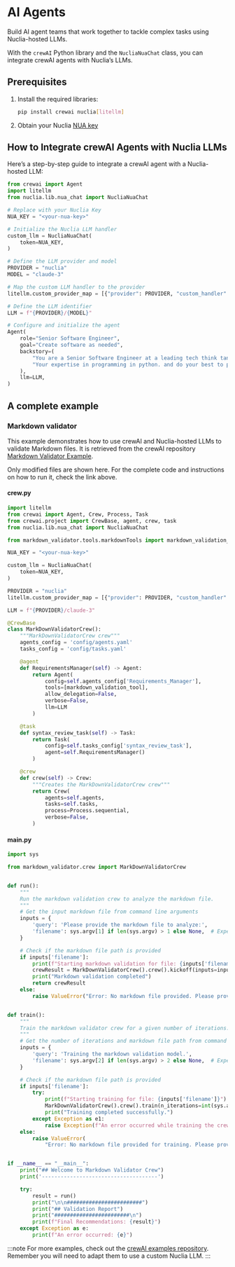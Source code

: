 # AI Agents

Build AI agent teams that work together to tackle complex tasks using Nuclia-hosted LLMs.

With the `crewAI` Python library and the `NucliaNuaChat` class, you can integrate crewAI agents with Nuclia’s LLMs.

## Prerequisites

1. Install the required libraries:
   ```bash
   pip install crewai nuclia[litellm]
   ```

2. Obtain your Nuclia [NUA key](https://docs.nuclia.dev/docs/management/authentication#generate-nua-key)

## How to Integrate crewAI Agents with Nuclia LLMs

Here’s a step-by-step guide to integrate a crewAI agent with a Nuclia-hosted LLM:

```python
from crewai import Agent
import litellm
from nuclia.lib.nua_chat import NucliaNuaChat

# Replace with your Nuclia Key
NUA_KEY = "<your-nua-key>"

# Initialize the Nuclia LLM handler
custom_llm = NucliaNuaChat(
    token=NUA_KEY,
)

# Define the LLM provider and model
PROVIDER = "nuclia"
MODEL = "claude-3"

# Map the custom LLM handler to the provider
litellm.custom_provider_map = [{"provider": PROVIDER, "custom_handler": custom_llm}]

# Define the LLM identifier
LLM = f"{PROVIDER}/{MODEL}"

# Configure and initialize the agent
Agent(
    role="Senior Software Engineer",
    goal="Create software as needed",
    backstory=(
        "You are a Senior Software Engineer at a leading tech think tank."
        "Your expertise in programming in python. and do your best to produce perfect code"
    ),
    llm=LLM,
)
```

## A complete example

### Markdown validator

This example demonstrates how to use crewAI and Nuclia-hosted LLMs to validate Markdown files. It is retrieved from the crewAI repository [Markdown Validator Example](https://github.com/crewAIInc/crewAI-examples/tree/main/markdown_validator).

Only modified files are shown here. For the complete code and instructions on how to run it, check the link above.

#### crew.py

```python
import litellm
from crewai import Agent, Crew, Process, Task
from crewai.project import CrewBase, agent, crew, task
from nuclia.lib.nua_chat import NucliaNuaChat

from markdown_validator.tools.markdownTools import markdown_validation_tool

NUA_KEY = "<your-nua-key>"

custom_llm = NucliaNuaChat(
    token=NUA_KEY,
)

PROVIDER = "nuclia"
litellm.custom_provider_map = [{"provider": PROVIDER, "custom_handler": custom_llm}]

LLM = f"{PROVIDER}/claude-3"

@CrewBase
class MarkDownValidatorCrew():
    """MarkDownValidatorCrew crew"""
    agents_config = 'config/agents.yaml'
    tasks_config = 'config/tasks.yaml'

    @agent
    def RequirementsManager(self) -> Agent:
        return Agent(
            config=self.agents_config['Requirements_Manager'],
            tools=[markdown_validation_tool],
            allow_delegation=False,
            verbose=False,
            llm=LLM
        )

    @task
    def syntax_review_task(self) -> Task:
        return Task(
            config=self.tasks_config['syntax_review_task'],
            agent=self.RequirementsManager()
        )

    @crew
    def crew(self) -> Crew:
        """Creates the MarkDownValidatorCrew crew"""
        return Crew(
            agents=self.agents,
            tasks=self.tasks,
            process=Process.sequential,
            verbose=False,
        )
```

#### main.py

```python
import sys

from markdown_validator.crew import MarkDownValidatorCrew


def run():
    """
    Run the markdown validation crew to analyze the markdown file.
    """
    # Get the input markdown file from command line arguments
    inputs = {
        'query': 'Please provide the markdown file to analyze:',
        'filename': sys.argv[1] if len(sys.argv) > 1 else None,  # Expect 'filename' key
    }

    # Check if the markdown file path is provided
    if inputs['filename']:
        print(f"Starting markdown validation for file: {inputs['filename']}")
        crewResult = MarkDownValidatorCrew().crew().kickoff(inputs=inputs)
        print("Markdown validation completed")
        return crewResult
    else:
        raise ValueError("Error: No markdown file provided. Please provide a file path as a command-line argument.")


def train():
    """
    Train the markdown validator crew for a given number of iterations.
    """
    # Get the number of iterations and markdown file path from command line arguments
    inputs = {
        'query': 'Training the markdown validation model.',
        'filename': sys.argv[2] if len(sys.argv) > 2 else None,  # Expect 'filename' key
    }

    # Check if the markdown file path is provided
    if inputs['filename']:
        try:
            print(f"Starting training for file: {inputs['filename']}")
            MarkDownValidatorCrew().crew().train(n_iterations=int(sys.argv[1]), filename=inputs['filename'])
            print("Training completed successfully.")
        except Exception as e1:
            raise Exception(f"An error occurred while training the crew: {e1}")
    else:
        raise ValueError(
            "Error: No markdown file provided for training. Please provide the number of iterations and a file path.")


if __name__ == "__main__":
    print("## Welcome to Markdown Validator Crew")
    print('-------------------------------------')

    try:
        result = run()
        print("\n\n########################")
        print("## Validation Report")
        print("########################\n")
        print(f"Final Recommendations: {result}")
    except Exception as e:
        print(f"An error occurred: {e}")
```

:::note
For more examples, check out the [crewAI examples repository](https://github.com/crewAIInc/crewAI-examples). Remember you will need to adapt them to use a custom Nuclia LLM.
:::

